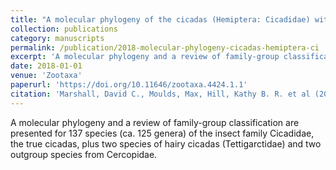 ```yaml
---
title: "A molecular phylogeny of the cicadas (Hemiptera: Cicadidae) with a review of tribe and subfamily classification"
collection: publications
category: manuscripts
permalink: /publication/2018-molecular-phylogeny-cicadas-hemiptera-ci
excerpt: 'A molecular phylogeny and a review of family-group classification are presented for 137 species (ca.'
date: 2018-01-01
venue: 'Zootaxa'
paperurl: 'https://doi.org/10.11646/zootaxa.4424.1.1'
citation: 'Marshall, David C., Moulds, Max, Hill, Kathy B. R. et al (2018). &quot;A molecular phylogeny of the cicadas (Hemiptera: Cicadidae) with a review of tribe and subfamily classification.&quot; <i>Zootaxa</i> 4424(1).'
---
```


A molecular phylogeny and a review of family-group classification are presented for 137 species (ca.  125 genera) of the insect family Cicadidae, the true cicadas, plus two species of hairy cicadas (Tettigarctidae) and two outgroup species from Cercopidae.
